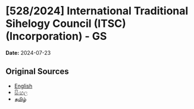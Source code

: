 # [528/2024] International Traditional Sihelogy Council (ITSC) (Incorporation) - GS

**Date:** 2024-07-23

## Original Sources

- [English](https://documents.gov.lk/view/bills/2024/7/528-2024_E.pdf)
- [සිංහල](https://documents.gov.lk/view/bills/2024/7/528-2024_S.pdf)
- [தமிழ்](https://documents.gov.lk/view/bills/2024/7/528-2024_T.pdf)
